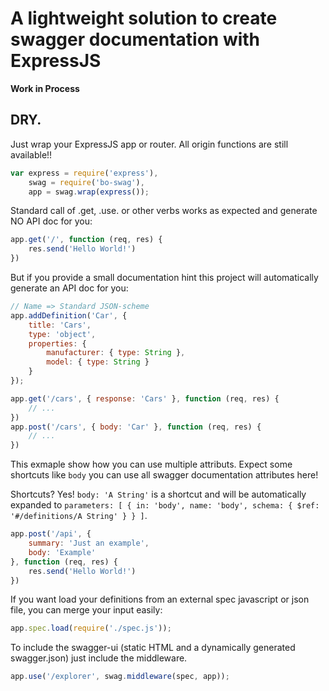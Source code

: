 # A lightweight solution to create swagger documentation with ExpressJS

**Work in Process**

## DRY.

Just wrap your ExpressJS app or router. All origin functions are still available!!

```js
var express = require('express'),
	swag = require('bo-swag'),
	app = swag.wrap(express());
```

Standard call of .get, .use. or other verbs works as expected and generate NO API doc for you:

```js
app.get('/', function (req, res) {
	res.send('Hello World!')
})
```

But if you provide a small documentation hint this project will automatically generate an API doc for you:

```js
// Name => Standard JSON-scheme
app.addDefinition('Car', {
	title: 'Cars',
	type: 'object',
	properties: {
		manufacturer: { type: String },
		model: { type: String }
	}
});

app.get('/cars', { response: 'Cars' }, function (req, res) {
	// ...
})
app.post('/cars', { body: 'Car' }, function (req, res) {
	// ...
})
```

This exmaple show how you can use multiple attributs. Expect
some shortcuts like `body` you can use all swagger documentation
attributes here!

Shortcuts? Yes! `body: 'A String'` is a shortcut and will be
automatically expanded to `parameters: [ { in: 'body', name: 'body', schema: { $ref: '#/definitions/A String' } } ]`.

```js
app.post('/api', {
	summary: 'Just an example',
	body: 'Example'
}, function (req, res) {
	res.send('Hello World!')
})
```

If you want load your definitions from an external spec
javascript or json file, you can merge your input easily:

```js
app.spec.load(require('./spec.js'));
```

To include the swagger-ui (static HTML and a dynamically
generated swagger.json) just include the middleware.

```js
app.use('/explorer', swag.middleware(spec, app));
```
